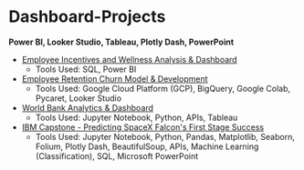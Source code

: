 # Dashboard-Projects
**Power BI, Looker Studio, Tableau, Plotly Dash, PowerPoint**
- [Employee Incentives and Wellness Analysis & Dashboard](https://github.com/ndomah/Portfolio-Projects/tree/main/Data%20Analytics/Employee%20Incentives%20and%20Wellness%20Analysis%20%26%20Dashboard)
  - Tools Used: SQL, Power BI
- [Employee Retention Churn Model & Development](https://github.com/ndomah/Portfolio-Projects/tree/main/Data%20Analytics/Employee%20Retention%20Churn%20Model%20%26%20Dashboard)
  - Tools Used: Google Cloud Platform (GCP), BigQuery, Google Colab, Pycaret, Looker Studio
- [World Bank Analytics & Dashboard](https://github.com/ndomah/Portfolio-Projects/tree/main/Data%20Analytics/World%20Bank%20Analytics%20%26%20Dashboard)
  - Tools Used: Jupyter Notebook, Python, APIs, Tableau
- [IBM Capstone - Predicting SpaceX Falcon's First Stage Success](https://github.com/ndomah/Portfolio-Projects/tree/main/Data%20Science/Predicting%20SpaceX%20Falcon's%20First%20Stage%20Success%20(IBM%20Capstone))
  - Tools Used: Jupyter Notebook, Python, Pandas, Matplotlib, Seaborn, Folium, Plotly Dash, BeautifulSoup, APIs, Machine Learning (Classification), SQL, Microsoft PowerPoint

